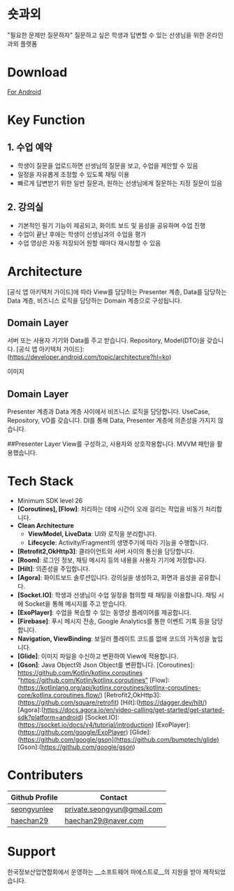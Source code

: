 # 숏과외
"필요한 문제만 질문하자"
질문하고 싶은 학생과 답변할 수 있는 선생님을 위한 온라인 과외 플랫폼

# Download
[For Android](https://play.google.com/store/apps/details?id=org.softwaremaestro.shorttutoring)

# Key Function
## 1. 수업 예약
- 학생이 질문을 업로드하면 선생님의 질문을 보고, 수업을 제안할 수 있음
- 일정을 자유롭게 조정할 수 있도록 채팅 이용
- 빠르게 답변받기 위한 일반 질문과, 원하는 선생님에게 질문하는 지정 질문이 있음

## 2. 강의실
- 기본적인 필기 기능이 제공되고, 화이트 보드 및 음성을 공유하며 수업 진행
- 수업이 끝난 후에는 학생이 선생님과의 수업을 평가
- 수업 영상은 자동 저장되어 원할 때마다 재시청할 수 있음

# Architecture
[공식 앱 아키텍처 가이드]에 따라 View를 담당하는 Presenter 계층, Data를 담당하는 Data 계층, 비즈니스 로직을 담당하는 Domain 계층으로 구성됩니다.



## Domain Layer
서버 또는 사용자 기기와 Data를 주고 받습니다. Repository, Model(DTO)을 갖습니다.
[공식 앱 아키텍처 가이드]:(https://developer.android.com/topic/architecture?hl=ko)

이미지

## Domain Layer
Presenter 계층과 Data 계층 사이에서 비즈니스 로직을 담당합니다. UseCase, Repository, VO를 갖습니다.
DI를 통해 Data, Presenter 계층에 의존성을 가지지 않습니다.

##Presenter Layer
View를 구성하고, 사용자와 상호작용합니다. MVVM 패턴을 활용했습니다.

# Tech Stack
- Minimum SDK level 26
- __[Coroutines], [Flow]__: 처리하는 데에 시간이 오래 걸리는 작업을 비동기 처리합니다.
- __Clean Architecture__
  - __ViewModel, LiveData__: UI와 로직을 분리합니다.
  - __Lifecycle__: Activity/Fragment의 생명주기에 따라 기능을 수행합니다.
- __[Retrofit2,OkHttp3]__: 클라이언트와 서버 사이의 통신을 담당합니다.
- __[Room]__: 로그인 정보, 채팅 메시지 등의 내용을 사용자 기기에 저장합니다.
- __[Hilt]__: 의존성을 주입합니다.
- __[Agora]__: 화이트보드 솔루션입니다. 강의실을 생성하고, 화면과 음성을 공유합니다. 
- __[Socket.IO]__: 학생과 선생님이 수업 일정을 협의할 때 채팅을 이용합니다. 채팅 시에 Socket을 통해 메시지를 주고 받습니다.
- __[ExoPlayer]__: 수업을 복습할 수 있는 동영샹 플레이어를 제공합니다.
- __[Firebase]__: 푸시 메시지 전송, Google Analytics를 통한 이벤트 기록 등을 담당합니다.
- __Navigation, ViewBinding__: 보일러 플레이트 코드를 없애 코드의 가독성을 높입니다.
- __[Glide]__: 이미지 파일을 수신하고 변환하여 View에 적용합니다.
- __[Gson]__: Java Object와 Json Object를 변환합니다.
[Coroutines]: https://github.com/Kotlin/kotlinx.coroutines “https://github.com/Kotlin/kotlinx.coroutines”
[Flow]:(https://kotlinlang.org/api/kotlinx.coroutines/kotlinx-coroutines-core/kotlinx.coroutines.flow/)
[Retrofit2,OkHttp3]:(https://github.com/square/retrofit)
[Hilt]:(https://dagger.dev/hilt/)
[Agora]:(https://docs.agora.io/en/video-calling/get-started/get-started-sdk?platform=android)
[Socket.IO]:(https://socket.io/docs/v4/tutorial/introduction)
[ExoPlayer]:(https://github.com/google/ExoPlayer)
[Glide]:(https://github.com/google/gson](https://github.com/bumptech/glide)
[Gson]:(https://github.com/google/gson)

# Contributers
|Github Profile|Contact|
|--------|---------|
|[seongyunlee](https://github.com/seongyunlee)|private.seongyun@gmail.com|
|[haechan29](https://github.com/haechan29)|haechan29@naver.com|

# Support
한국정보산업연합회에서 운영하는 __소프트웨어 마에스트로__의 지원을 받아 제작되었습니다.
